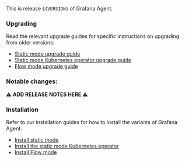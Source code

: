 This is release `${VERSION}` of Grafana Agent.

### Upgrading

Read the relevant upgrade guides for specific instructions on upgrading from older versions:

* [Static mode upgrade guide](https://grafana.com/docs/agent/${RELEASE_DOC_TAG}/static/upgrade-guide/)
* [Static mode Kubernetes operator upgrade guide](https://grafana.com/docs/agent/${RELEASE_DOC_TAG}/operator/upgrade-guide/)
* [Flow mode upgrade guide](https://grafana.com/docs/agent/${RELEASE_DOC_TAG}/flow/upgrade-guide/)

### Notable changes:

:warning: **ADD RELEASE NOTES HERE** :warning:

### Installation

Refer to our installation guides for how to install the variants of Grafana Agent:

* [Install static mode](https://grafana.com/docs/agent/${RELEASE_DOC_TAG}/static/set-up/)
* [Install the static mode Kubernetes operator](https://grafana.com/docs/agent/${RELEASE_DOC_TAG}/operator/helm-getting-started/)
* [Install Flow mode](https://grafana.com/docs/agent/${RELEASE_DOC_TAG}/flow/install/)
